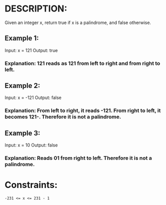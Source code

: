 # DESCRIPTION:
Given an integer x, return true if x is a
palindrome, and false otherwise.

 

## Example 1:

Input: x = 121
Output: true
### Explanation: 121 reads as 121 from left to right and from right to left.

## Example 2:

Input: x = -121
Output: false
### Explanation: From left to right, it reads -121. From right to left, it becomes 121-. Therefore it is not a palindrome.

## Example 3:

Input: x = 10
Output: false
### Explanation: Reads 01 from right to left. Therefore it is not a palindrome.

 

# Constraints:

    -231 <= x <= 231 - 1
